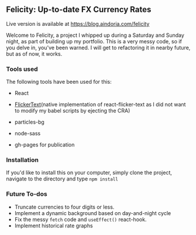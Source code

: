 ## Felicity: Up-to-date FX Currency Rates

Live version is available at https://blog.aindoria.com/felicity

Welcome to Felicity, a project I whipped up during a Saturday and Sunday night, as part of building up my portfolio. This is a very messy code, so if you delve in, you've been warned. I will get to refactoring it in nearby future, but as of now, it works.

### Tools used

The following tools have been used for this:

- React

- [FlickerText](https://www.npmjs.com/package/react-flicker-text)(native implementation of react-flicker-text as I did not want to modify my babel scripts by ejecting the CRA)

- particles-bg

- node-sass

- gh-pages for publication

### Installation

If you'd like to install this on your computer, simply clone the project, navigate to the directory and type `npm install`

### Future To-dos

- Truncate currencies to four digits or less.
- Implement a dynamic background based on day-and-night cycle
- Fix the messy `fetch` code and `useEffect()` react-hook.
- Implement historical rate graphs
